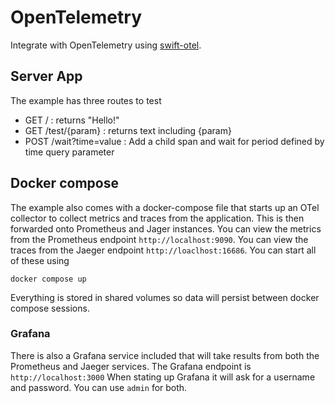 # OpenTelemetry

Integrate with OpenTelemetry using [swift-otel](https://github.com/swift-otel/swift-otel).

## Server App

The example has three routes to test

- GET / : returns "Hello!"
- GET /test/{param} : returns text including {param}
- POST /wait?time=value : Add a child span and wait for period defined by time query parameter

## Docker compose

The example also comes with a docker-compose file that starts up an OTel collector to collect metrics and traces from the application. This is then forwarded onto Prometheus and Jager instances. You can view the metrics from the Prometheus endpoint `http://localhost:9090`. You can view the traces from the Jaeger endpoint `http://loaclhost:16686`. You can start all of these using

```
docker compose up
```

Everything is stored in shared volumes so data will persist between docker compose sessions.

### Grafana

There is also a Grafana service included that will take results from both the Prometheus and Jaeger services. The Grafana endpoint is `http://localhost:3000` When stating up Grafana it will ask for a username and password. You can use `admin` for both.

